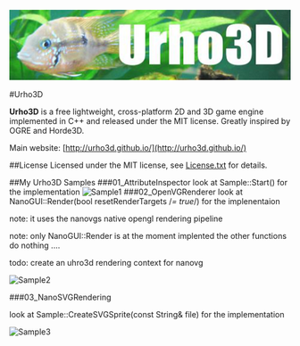 ﻿![Urho3D logo](https://raw.githubusercontent.com/urho3d/Urho3D/master/bin/Data/Textures/LogoLarge.png)

#Urho3D

**Urho3D** is a free lightweight, cross-platform 2D and 3D game engine implemented in C++ and released under the MIT license. Greatly inspired by OGRE and Horde3D.

Main website: [http://urho3d.github.io/](http://urho3d.github.io/)

##License
Licensed under the MIT license, see [License.txt](https://github.com/urho3d/Urho3D/blob/master/License.txt) for details.



##My Urho3D Samples
###01_AttributeInspector
look at Sample::Start() for the implementation
![Sample1](https://raw.githubusercontent.com/scorvi/Urho3DSamples/master/screenshots/01_AttributeInspector.png)
###02_OpenVGRenderer
look at NanoGUI::Render(bool resetRenderTargets /*= true*/) for the implenentaion

note: it uses the nanovgs native opengl rendering pipeline 

note: only NanoGUI::Render is at the moment implented the other functions do nothing .... 

todo: create an uhro3d rendering context for nanovg

![Sample2](https://raw.githubusercontent.com/scorvi/Urho3DSamples/master/screenshots/02_OpenVGRenderer.png)

###03_NanoSVGRendering

look at Sample::CreateSVGSprite(const String& file) for the implementation

![Sample3](https://raw.githubusercontent.com/scorvi/Urho3DSamples/master/screenshots/03_NanoSVGRendering.png)
